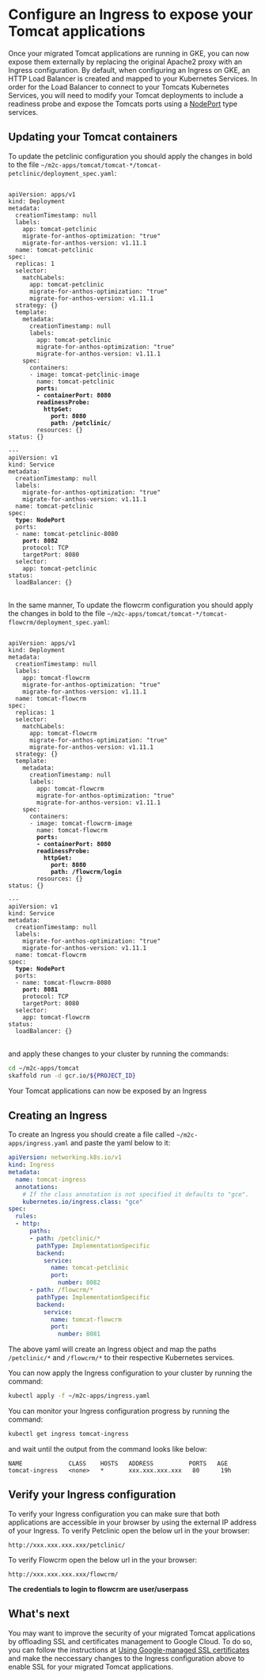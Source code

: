 # Configure an Ingress to expose your Tomcat applications
Once your migrated Tomcat applications are running in GKE, you can now expose them externally by replacing the original Apache2 proxy with an Ingress configuration. By default, when configuring an Ingress on GKE, an HTTP Load Balancer is created and mapped to your Kubernetes Services. In order for the Load Balancer to connect to your Tomcats Kubernetes Services, you will need to modify your Tomcat deployments to include a readiness probe and expose the Tomcats ports using a [NodePort](https://kubernetes.io/docs/concepts/services-networking/service/#type-nodeport) type services.

## Updating your Tomcat containers
To update the petclinic configuration you should apply the changes in bold to the file `~/m2c-apps/tomcat/tomcat-*/tomcat-petclinic/deployment_spec.yaml`:
<pre><code class="language-yaml">
apiVersion: apps/v1
kind: Deployment
metadata:
  creationTimestamp: null
  labels:
    app: tomcat-petclinic
    migrate-for-anthos-optimization: "true"
    migrate-for-anthos-version: v1.11.1
  name: tomcat-petclinic
spec:
  replicas: 1
  selector:
    matchLabels:
      app: tomcat-petclinic
      migrate-for-anthos-optimization: "true"
      migrate-for-anthos-version: v1.11.1
  strategy: {}
  template:
    metadata:
      creationTimestamp: null
      labels:
        app: tomcat-petclinic
        migrate-for-anthos-optimization: "true"
        migrate-for-anthos-version: v1.11.1
    spec:
      containers:
      - image: tomcat-petclinic-image
        name: tomcat-petclinic
        <b>ports:
        - containerPort: 8080
        readinessProbe:
          httpGet:
            port: 8080
            path: /petclinic/</b>
        resources: {}
status: {}

---
apiVersion: v1
kind: Service
metadata:
  creationTimestamp: null
  labels:
    migrate-for-anthos-optimization: "true"
    migrate-for-anthos-version: v1.11.1
  name: tomcat-petclinic
spec:
  <b>type: NodePort</b>
  ports:
  - name: tomcat-petclinic-8080
    <b>port: 8082</b>
    protocol: TCP
    targetPort: 8080
  selector:
    app: tomcat-petclinic
status:
  loadBalancer: {}
</code>
</pre>

In the same manner, To update the flowcrm configuration you should apply the changes in bold to the file `~/m2c-apps/tomcat/tomcat-*/tomcat-flowcrm/deployment_spec.yaml`:
<pre><code class="language-yaml">
apiVersion: apps/v1
kind: Deployment
metadata:
  creationTimestamp: null
  labels:
    app: tomcat-flowcrm
    migrate-for-anthos-optimization: "true"
    migrate-for-anthos-version: v1.11.1
  name: tomcat-flowcrm
spec:
  replicas: 1
  selector:
    matchLabels:
      app: tomcat-flowcrm
      migrate-for-anthos-optimization: "true"
      migrate-for-anthos-version: v1.11.1
  strategy: {}
  template:
    metadata:
      creationTimestamp: null
      labels:
        app: tomcat-flowcrm
        migrate-for-anthos-optimization: "true"
        migrate-for-anthos-version: v1.11.1
    spec:
      containers:
      - image: tomcat-flowcrm-image
        name: tomcat-flowcrm
        <b>ports:
        - containerPort: 8080
        readinessProbe:
          httpGet:
            port: 8080
            path: /flowcrm/login</b>
        resources: {}
status: {}

---
apiVersion: v1
kind: Service
metadata:
  creationTimestamp: null
  labels:
    migrate-for-anthos-optimization: "true"
    migrate-for-anthos-version: v1.11.1
  name: tomcat-flowcrm
spec:
  <b>type: NodePort</b>
  ports:
  - name: tomcat-flowcrm-8080
    <b>port: 8081</b>
    protocol: TCP
    targetPort: 8080
  selector:
    app: tomcat-flowcrm
status:
  loadBalancer: {}
</code>
</pre>

and apply these changes to your cluster by running the commands:
``` bash
cd ~/m2c-apps/tomcat
skaffold run -d gcr.io/${PROJECT_ID}
```

Your Tomcat applications can now be exposed by an Ingress

## Creating an Ingress
To create an Ingress you should create a file called `~/m2c-apps/ingress.yaml` and paste the yaml below to it:
``` yaml
apiVersion: networking.k8s.io/v1
kind: Ingress
metadata:
  name: tomcat-ingress
  annotations:
    # If the class annotation is not specified it defaults to "gce".
    kubernetes.io/ingress.class: "gce"
spec:
  rules:
  - http:
      paths:
      - path: /petclinic/*
        pathType: ImplementationSpecific
        backend:
          service:
            name: tomcat-petclinic
            port:
              number: 8082
      - path: /flowcrm/*
        pathType: ImplementationSpecific
        backend:
          service:
            name: tomcat-flowcrm
            port:
              number: 8081

```

The above yaml will create an Ingress object and map the paths `/petclinic/*` and `/flowcrm/*` to their respective Kubernetes services.

You can now apply the Ingress configuration to your cluster by running the command:
``` bash
kubectl apply -f ~/m2c-apps/ingress.yaml
```

You can monitor your Ingress configuration progress by running the command:
``` bash
kubectl get ingress tomcat-ingress
```
and wait until the output from the command looks like below:
```
NAME             CLASS    HOSTS   ADDRESS          PORTS   AGE
tomcat-ingress   <none>   *       xxx.xxx.xxx.xxx   80      19h
```

## Verify your Ingress configuration
To verify your Ingress configuration you can make sure that both applications are accessible in your browser by using the external IP address of your Ingress.
To verify Petclinic open the below url in the your browser:
```
http://xxx.xxx.xxx.xxx/petclinic/
```

To verify Flowcrm open the below url in the your browser:
```
http://xxx.xxx.xxx.xxx/flowcrm/
```
**The credentials to login to flowcrm are user/userpass**

## What's next
You may want to improve the security of your migrated Tomcat applications by offloading SSL and certificates management to Google Cloud. To do so, you can follow the instructions at [Using Google-managed SSL certificates](https://cloud.google.com/kubernetes-engine/docs/how-to/managed-certs) and make the neccessary changes to the Ingress configuration above to enable SSL for your migrated Tomcat applications.